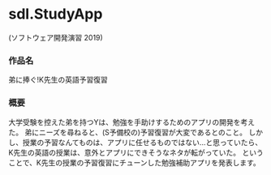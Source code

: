 # sdl.StudyApp
(ソフトウェア開発演習 2019)

### 作品名
弟に捧ぐ!K先生の英語予習復習

### 概要
大学受験を控えた弟を持つYは、勉強を手助けするためのアプリの開発を考えた。
弟にニーズを尋ねると、(S予備校の)予習復習が大変であるとのこと。
しかし、授業の予習なんてものは、アプリに任せるものではない...と思っていたら、K先生の英語の授業は、意外とアプリにできそうなネタが転がっていた。
ということで、K先生の授業の予習復習にチューンした勉強補助アプリを発表します。
